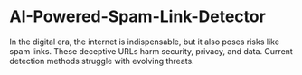 # AI-Powered-Spam-Link-Detector
In the digital era, the internet is indispensable, but it also poses risks like spam links. These deceptive URLs harm security, privacy, and data. Current detection methods struggle with evolving threats.
